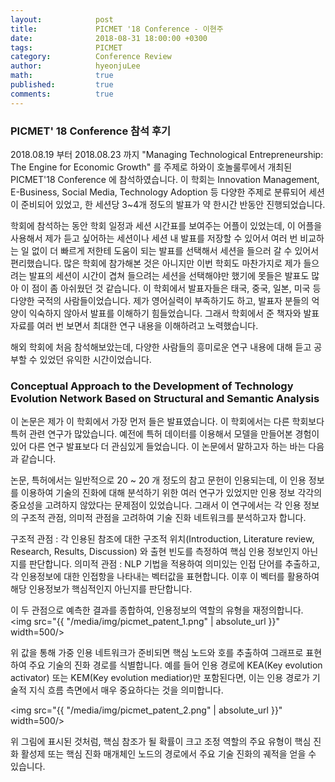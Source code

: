 ```yaml
---
layout:            post
title:             PICMET '18 Conference - 이현주
date:              2018-08-31 18:00:00 +0300
tags:              PICMET
category:          Conference Review
author:            hyeonjuLee
math:              true
published:         true
comments:          true
---
```


### PICMET' 18 Conference 참석 후기
2018.08.19 부터 2018.08.23 까지 "Managing Technological Entrepreneurship: The Engine for Economic Growth" 를 주제로 하와이 호놀룰루에서 개최된 PICMET'18 Conference 에 참석하였습니다. 이 학회는 Innovation Management, E-Business, Social Media, Technology Adoption 등 다양한 주제로 분류되어 세션이 준비되어 있었고, 한 세션당 3~4개 정도의 발표가 약 한시간 반동안 진행되었습니다.

학회에 참석하는 동안 학회 일정과 세션 시간표를 보여주는 어플이 있었는데, 이 어플을 사용해서 제가 듣고 싶어하는 세션이나 세션 내 발표를 저장할 수 있어서 여러 번 비교하는 일 없이 더 빠르게 저한테 도움이 되는 발표를 선택해서 세션을 들으러 갈 수 있어서 편리했습니다. 많은 학회에 참가해본 것은 아니지만 이번 학회도 마찬가지로 제가 들으려는 발표의 세션이 시간이 겹쳐 들으려는 세션을 선택해야만 했기에 못들은 발표도 많아 이 점이 좀 아쉬웠던 것 같습니다.
이 학회에서 발표자들은 태국, 중국, 일본, 미국 등 다양한 국적의 사람들이었습니다. 제가 영어실력이 부족하기도 하고, 발표자 분들의 억양이 익숙하지 않아서 발표를 이해하기 힘들었습니다. 그래서 학회에서 준 책자와 발표자료를 여러 번 보면서 최대한 연구 내용을 이해하려고 노력했습니다.

해외 학회에 처음 참석해보았는데, 다양한 사람들의 흥미로운 연구 내용에 대해 듣고 공부할 수 있었던 유익한 시간이었습니다.

### Conceptual Approach to the Development of Technology Evolution Network Based on Structural and Semantic Analysis

이 논문은 제가 이 학회에서 가장 먼저 들은 발표였습니다. 이 학회에서는 다른 학회보다 특허 관련 연구가 많았습니다. 예전에 특허 데이터를 이용해서 모델을 만들어본 경험이 있어 다른 연구 발표보다 더 관심있게 들었습니다. 이 논문에서 말하고자 하는 바는 다음과 같습니다.

논문, 특허에서는 일반적으로 20 ~ 20 개 정도의 참고 문헌이 인용되는데, 이 인용 정보를 이용하여 기술의 진화에 대해 분석하기 위한 여러 연구가 있었지만 인용 정보 각각의 중요성을 고려하지 않았다는 문제점이 있었습니다. 그래서 이 연구에서는 각 인용 정보의 구조적 관점, 의미적 관점을 고려하여 기술 진화 네트워크를 분석하고자 합니다.

구조적 관점 : 각 인용된 참조에 대한 구조적 위치(Introduction, Literature review, Research, Results, Discussion) 와 출현 빈도를 측정하여 핵심 인용 정보인지 아닌지를 판단합니다.
의미적 관점 : NLP 기법을 적용하여 의미있는 인접 단어를 추출하고, 각 인용정보에 대한 인접항을 나타내는 벡터값을 표현합니다. 이후 이 벡터를 활용하여 해당 인용정보가 핵심적인지 아닌지를 판단합니다.

이 두 관점으로 예측한 결과를 종합하여, 인용정보의 역할의 유형을 재정의합니다.
<img src="{{ "/media/img/picmet_patent_1.png" | absolute_url }}" width=500/>

위 값을 통해 가중 인용 네트워크가 준비되면 핵심 노드와 호를 추출하여 그래프로 표현하여 주요 기술의 진화 경로를 식별합니다. 예를 들어 인용 경로에 KEA(Key evolution activator) 또는 KEM(Key evolution mediatior)만 포함된다면, 이는 인용 경로가 기술적 지식 흐름 측면에서 매우 중요하다는 것을 의미합니다.

<img src="{{ "/media/img/picmet_patent_2.png" | absolute_url }}" width=500/>

위 그림에 표시된 것처럼, 핵심 참조가 될 확률이 크고 조정 역할의 주요 유형이 핵심 진화 활성제 또는 핵심 진화 매개체인 노드의 경로에서 주요 기술 진화의 궤적을 얻을 수 있습니다.
